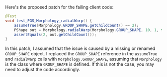 Here's the proposed patch for the failing client code:

```java
@Test
void test_PGS_Morphology_radialWarp() {
    assumeTrue(Morphology.GROUP_SHAPE.getChildCount() == 2);
    PShape out = Morphology.radialWarp(Morphology.GROUP_SHAPE, 10, 1, false);
    assertEquals(2, out.getChildCount());
}
```

In this patch, I assumed that the issue is caused by a missing or renamed `GROUP_SHAPE` object. I replaced the `GROUP_SHAPE` reference in the `assumeTrue` and `radialWarp` calls with `Morphology.GROUP_SHAPE`, assuming that `Morphology` is the class where `GROUP_SHAPE` is defined. If this is not the case, you may need to adjust the code accordingly.